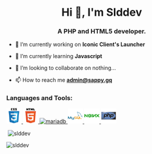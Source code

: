 <h1 align="center">Hi 👋, I'm Slddev</h1>
<h3 align="center">A PHP and HTML5 developer.</h3>

- 🔭 I’m currently working on **Iconic Client's Launcher**

- 🌱 I’m currently learning **Javascript**

- 👯 I’m looking to collaborate on nothing...

- 📫 How to reach me **admin@sappy.gq**


<h3 align="left">Languages and Tools:</h3>
<p align="left"> <a href="https://www.w3schools.com/css/" target="_blank"> <img src="https://raw.githubusercontent.com/devicons/devicon/master/icons/css3/css3-original-wordmark.svg" alt="css3" width="40" height="40"/> </a> <a href="https://www.w3.org/html/" target="_blank"> <img src="https://raw.githubusercontent.com/devicons/devicon/master/icons/html5/html5-original-wordmark.svg" alt="html5" width="40" height="40"/> </a> <a href="https://mariadb.org/" target="_blank"> <img src="https://www.vectorlogo.zone/logos/mariadb/mariadb-icon.svg" alt="mariadb" width="40" height="40"/> </a> <a href="https://www.mysql.com/" target="_blank"> <img src="https://raw.githubusercontent.com/devicons/devicon/master/icons/mysql/mysql-original-wordmark.svg" alt="mysql" width="40" height="40"/> </a> <a href="https://www.nginx.com" target="_blank"> <img src="https://raw.githubusercontent.com/devicons/devicon/master/icons/nginx/nginx-original.svg" alt="nginx" width="40" height="40"/> </a> <a href="https://www.php.net" target="_blank"> <img src="https://raw.githubusercontent.com/devicons/devicon/master/icons/php/php-original.svg" alt="php" width="40" height="40"/> </a> </p>

<p>&nbsp;<img align="center" src="https://github-readme-stats.vercel.app/api?username=slddev&show_icons=true&theme=synthwave&locale=en" alt="slddev" /></p>

<p><img align="left" src="https://github-readme-stats.vercel.app/api/top-langs?username=slddev&show_icons=true&theme=synthwave&locale=en&layout=compact" alt="slddev" /></p>
